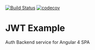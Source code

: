 [![Build Status](https://travis-ci.org/B1zDelNick/LinkShrinker.svg?branch=master)](https://travis-ci.org/B1zDelNick/LinkShrinker)
[![codecov](https://codecov.io/gh/B1zDelNick/LinkShrinker/branch/master/graph/badge.svg)](https://codecov.io/gh/B1zDelNick/LinkShrinker)

# JWT Example

Auth Backend service for Angular 4 SPA
